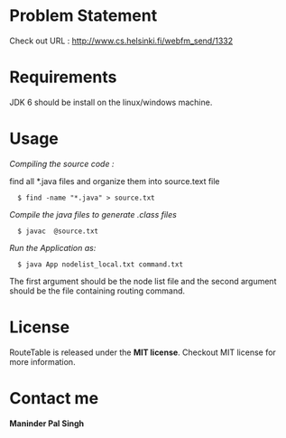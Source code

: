 Problem Statement 
==============

Check out URL : http://www.cs.helsinki.fi/webfm_send/1332

Requirements 
==============

JDK 6 should be install on the linux/windows machine.

Usage
==============

*Compiling the source code :*

find all *.java files and organize them into source.text file

```
  $ find -name "*.java" > source.txt
```

*Compile the java files to generate .class files*

```
  $ javac  @source.txt
```

*Run the Application as:*

```
  $ java App nodelist_local.txt command.txt
```
The first argument should be the node list file and the second argument should be the file containing routing command.

License
==============

RouteTable is released under the **MIT license**. Checkout MIT license for more information. 

Contact me
==============

**Maninder Pal Singh**

  
 


